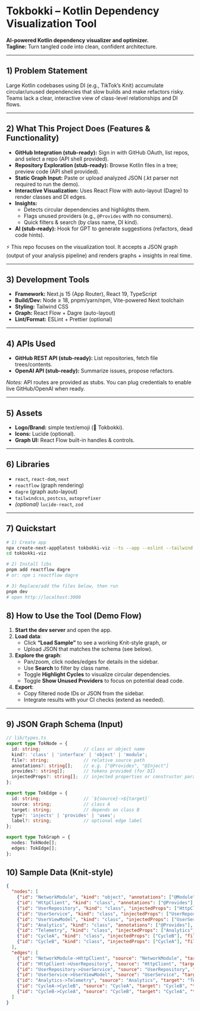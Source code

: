 # Tokbokki – Kotlin Dependency Visualization Tool

**AI-powered Kotlin dependency visualizer and optimizer.**  
**Tagline:** Turn tangled code into clean, confident architecture.

---

## 1) Problem Statement
Large Kotlin codebases using DI (e.g., TikTok’s Knit) accumulate circular/unused dependencies that slow builds and make refactors risky. Teams lack a clear, interactive view of class-level relationships and DI flows.

---

## 2) What This Project Does (Features & Functionality)
- **GitHub Integration (stub-ready):** Sign in with GitHub OAuth, list repos, and select a repo (API shell provided).  
- **Repository Exploration (stub-ready):** Browse Kotlin files in a tree; preview code (API shell provided).  
- **Static Graph Input:** Paste or upload analyzed JSON (.kt parser not required to run the demo).  
- **Interactive Visualization:** Uses React Flow with auto-layout (Dagre) to render classes and DI edges.  
- **Insights:**
  - Detects circular dependencies and highlights them.  
  - Flags unused providers (e.g., `@Provides` with no consumers).  
  - Quick filters & search (by class name, DI kind).  
- **AI (stub-ready):** Hook for GPT to generate suggestions (refactors, dead code hints).  

⚡️ This repo focuses on the visualization tool. It accepts a JSON graph (output of your analysis pipeline) and renders graphs + insights in real time.

---

## 3) Development Tools
- **Framework:** Next.js 15 (App Router), React 19, TypeScript  
- **Build/Dev:** Node ≥ 18, pnpm/yarn/npm, Vite-powered Next toolchain  
- **Styling:** Tailwind CSS  
- **Graph:** React Flow + Dagre (auto-layout)  
- **Lint/Format:** ESLint + Prettier (optional)  

---

## 4) APIs Used
- **GitHub REST API (stub-ready):** List repositories, fetch file trees/contents.  
- **OpenAI API (stub-ready):** Summarize issues, propose refactors.  

*Notes:* API routes are provided as stubs. You can plug credentials to enable live GitHub/OpenAI when ready.

---

## 5) Assets
- **Logo/Brand:** simple text/emoji (🍲 Tokbokki).  
- **Icons:** Lucide (optional).  
- **Graph UI:** React Flow built-in handles & controls.  

---

## 6) Libraries
- `react`, `react-dom`, `next`  
- `reactflow` (graph rendering)  
- `dagre` (graph auto-layout)  
- `tailwindcss`, `postcss`, `autoprefixer`  
- *(optional)* `lucide-react`, `zod`  

---

## 7) Quickstart
```bash
# 1) Create app
npx create-next-app@latest tokbokki-viz --ts --app --eslint --tailwind
cd tokbokki-viz

# 2) Install libs
pnpm add reactflow dagre
# or: npm i reactflow dagre

# 3) Replace/add the files below, then run
pnpm dev
# open http://localhost:3000
```
## 8) How to Use the Tool (Demo Flow)

1. **Start the dev server** and open the app.  
2. **Load data**:  
   - Click **“Load Sample”** to see a working Knit-style graph, or  
   - Upload JSON that matches the schema (see below).  
3. **Explore the graph**:  
   - Pan/zoom, click nodes/edges for details in the sidebar.  
   - Use **Search** to filter by class name.  
   - Toggle **Highlight Cycles** to visualize circular dependencies.  
   - Toggle **Show Unused Providers** to focus on potential dead code.  
4. **Export**:  
   - Copy filtered node IDs or JSON from the sidebar.  
   - Integrate results with your CI checks (extend as needed).  

---

## 9) JSON Graph Schema (Input)

```ts
// lib/types.ts
export type TokNode = {
  id: string;                // class or object name
  kind?: 'class' | 'interface' | 'object' | 'module';
  file?: string;             // relative source path
  annotations?: string[];    // e.g. ["@Provides", "@Inject"]
  provides?: string[];       // tokens provided (for DI)
  injectedProps?: string[];  // injected properties or constructor params
};

export type TokEdge = {
  id: string;                // `${source}->${target}`
  source: string;            // class A
  target: string;            // depends on class B
  type?: 'injects' | 'provides' | 'uses';
  label?: string;            // optional edge label
};

export type TokGraph = {
  nodes: TokNode[];
  edges: TokEdge[];
};
```
## 10) Sample Data (Knit‑style)
```json
{
  "nodes": [
    {"id": "NetworkModule", "kind": "object", "annotations": ["@Module"], "provides": ["HttpClient"]},
    {"id": "HttpClient", "kind": "class", "annotations": ["@Provides"], "file": "di/NetworkModule.kt"},
    {"id": "UserRepository", "kind": "class", "injectedProps": ["HttpClient"], "file": "data/UserRepository.kt"},
    {"id": "UserService", "kind": "class", "injectedProps": ["UserRepository"], "file": "domain/UserService.kt"},
    {"id": "UserViewModel", "kind": "class", "injectedProps": ["UserService"], "file": "ui/UserViewModel.kt"},
    {"id": "Analytics", "kind": "class", "annotations": ["@Provides"], "file": "di/Analytics.kt"},
    {"id": "Telemetry", "kind": "class", "injectedProps": ["Analytics"], "file": "infra/Telemetry.kt"},
    {"id": "CycleA", "kind": "class", "injectedProps": ["CycleB"], "file": "weird/CycleA.kt"},
    {"id": "CycleB", "kind": "class", "injectedProps": ["CycleA"], "file": "weird/CycleB.kt"}
  ],
  "edges": [
    {"id": "NetworkModule->HttpClient", "source": "NetworkModule", "target": "HttpClient", "type": "provides"},
    {"id": "HttpClient->UserRepository", "source": "HttpClient", "target": "UserRepository", "type": "uses"},
    {"id": "UserRepository->UserService", "source": "UserRepository", "target": "UserService", "type": "injects"},
    {"id": "UserService->UserViewModel", "source": "UserService", "target": "UserViewModel", "type": "injects"},
    {"id": "Analytics->Telemetry", "source": "Analytics", "target": "Telemetry", "type": "provides"},
    {"id": "CycleA->CycleB", "source": "CycleA", "target": "CycleB", "type": "injects"},
    {"id": "CycleB->CycleA", "source": "CycleB", "target": "CycleA", "type": "injects"}
  ]
}
```

